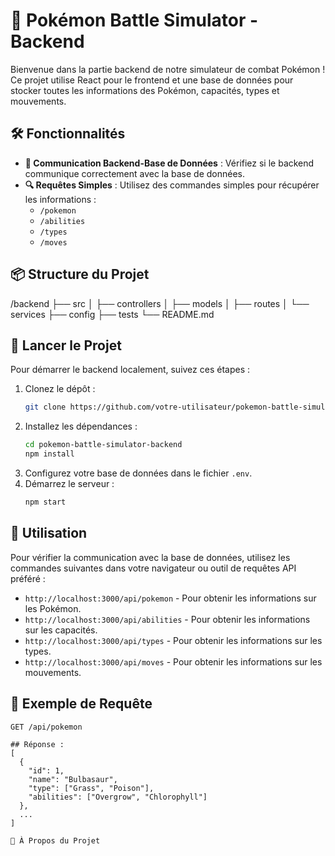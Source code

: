 # 🐉 Pokémon Battle Simulator - Backend

Bienvenue dans la partie backend de notre simulateur de combat Pokémon ! Ce projet utilise React pour le frontend et une base de données pour stocker toutes les informations des Pokémon, capacités, types et mouvements.

## 🛠️ Fonctionnalités

- **🔄 Communication Backend-Base de Données** : Vérifiez si le backend communique correctement avec la base de données.
- **🔍 Requêtes Simples** : Utilisez des commandes simples pour récupérer les informations :
  - `/pokemon`
  - `/abilities`
  - `/types`
  - `/moves`

## 📦 Structure du Projet

/backend
├── src
│ ├── controllers
│ ├── models
│ ├── routes
│ └── services
├── config
├── tests
└── README.md


## 🚀 Lancer le Projet

Pour démarrer le backend localement, suivez ces étapes :

1. Clonez le dépôt :
    ```bash
    git clone https://github.com/votre-utilisateur/pokemon-battle-simulator-backend.git
    ```
2. Installez les dépendances :
    ```bash
    cd pokemon-battle-simulator-backend
    npm install
    ```
3. Configurez votre base de données dans le fichier `.env`.
4. Démarrez le serveur :
    ```bash
    npm start
    ```

## 📝 Utilisation

Pour vérifier la communication avec la base de données, utilisez les commandes suivantes dans votre navigateur ou outil de requêtes API préféré :

- `http://localhost:3000/api/pokemon` - Pour obtenir les informations sur les Pokémon.
- `http://localhost:3000/api/abilities` - Pour obtenir les informations sur les capacités.
- `http://localhost:3000/api/types` - Pour obtenir les informations sur les types.
- `http://localhost:3000/api/moves` - Pour obtenir les informations sur les mouvements.

## 🧩 Exemple de Requête

```http
GET /api/pokemon

## Réponse :
[
  {
    "id": 1,
    "name": "Bulbasaur",
    "type": ["Grass", "Poison"],
    "abilities": ["Overgrow", "Chlorophyll"]
  },
  ...
]

👾 À Propos du Projet
